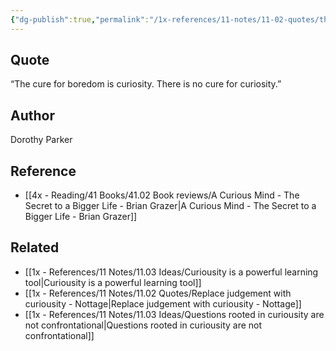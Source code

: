 ```yaml
---
{"dg-publish":true,"permalink":"/1x-references/11-notes/11-02-quotes/the-cure-for-boredom-is-curiosity-there-is-no-cure-for-curiosity-dorothy-parker/","title":"The cure for boredom is curiosity. There is no cure for curiosity - Dorothy Parker"}
---
```



## Quote
“The cure for boredom is curiosity. There is no cure for curiosity.”

## Author
Dorothy Parker

## Reference
- [[4x - Reading/41 Books/41.02 Book reviews/A Curious Mind - The Secret to a Bigger Life - Brian Grazer\|A Curious Mind - The Secret to a Bigger Life - Brian Grazer]]

## Related
- [[1x - References/11 Notes/11.03 Ideas/Curiousity is a powerful learning tool\|Curiousity is a powerful learning tool]]
- [[1x - References/11 Notes/11.02 Quotes/Replace judgement with curiousity - Nottage\|Replace judgement with curiousity - Nottage]]
- [[1x - References/11 Notes/11.03 Ideas/Questions rooted in curiousity are not confrontational\|Questions rooted in curiousity are not confrontational]]
